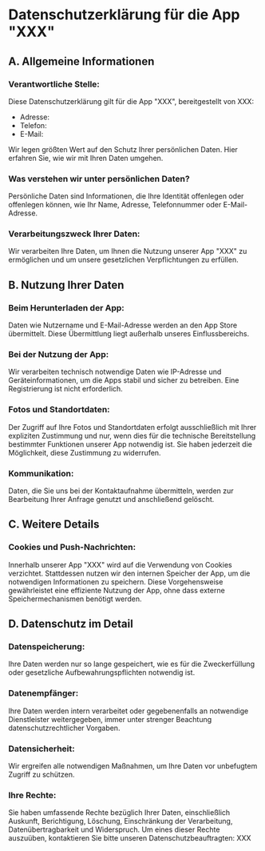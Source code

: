 # Datenschutzerklärung für die App "XXX"

## A. Allgemeine Informationen

### Verantwortliche Stelle:

Diese Datenschutzerklärung gilt für die App "XXX", bereitgestellt von XXX:

- Adresse: 
- Telefon: 
- E-Mail: 


Wir legen größten Wert auf den Schutz Ihrer persönlichen Daten. Hier erfahren Sie, wie wir mit Ihren Daten umgehen.

### Was verstehen wir unter persönlichen Daten?

Persönliche Daten sind Informationen, die Ihre Identität offenlegen oder offenlegen können, wie Ihr Name, Adresse, Telefonnummer oder E-Mail-Adresse.

### Verarbeitungszweck Ihrer Daten:

Wir verarbeiten Ihre Daten, um Ihnen die Nutzung unserer App "XXX" zu ermöglichen und um unsere gesetzlichen Verpflichtungen zu erfüllen.

## B. Nutzung Ihrer Daten

### Beim Herunterladen der App:

Daten wie Nutzername und E-Mail-Adresse werden an den App Store übermittelt. Diese Übermittlung liegt außerhalb unseres Einflussbereichs.

### Bei der Nutzung der App:

Wir verarbeiten technisch notwendige Daten wie IP-Adresse und Geräteinformationen, um die Apps stabil und sicher zu betreiben. Eine Registrierung ist nicht erforderlich.

### Fotos und Standortdaten:

Der Zugriff auf Ihre Fotos und Standortdaten erfolgt ausschließlich mit Ihrer expliziten Zustimmung und nur, wenn dies für die technische Bereitstellung bestimmter Funktionen unserer App notwendig ist. Sie haben jederzeit die Möglichkeit, diese Zustimmung zu widerrufen.

### Kommunikation:

Daten, die Sie uns bei der Kontaktaufnahme übermitteln, werden zur Bearbeitung Ihrer Anfrage genutzt und anschließend gelöscht.

## C. Weitere Details

### Cookies und Push-Nachrichten:

Innerhalb unserer App "XXX" wird auf die Verwendung von Cookies verzichtet. Stattdessen nutzen wir den internen Speicher der App, um die notwendigen Informationen zu speichern. Diese Vorgehensweise gewährleistet eine effiziente Nutzung der App, ohne dass externe Speichermechanismen benötigt werden.


## D. Datenschutz im Detail

### Datenspeicherung:

Ihre Daten werden nur so lange gespeichert, wie es für die Zweckerfüllung oder gesetzliche Aufbewahrungspflichten notwendig ist.

### Datenempfänger:

Ihre Daten werden intern verarbeitet oder gegebenenfalls an notwendige Dienstleister weitergegeben, immer unter strenger Beachtung datenschutzrechtlicher Vorgaben.

### Datensicherheit:

Wir ergreifen alle notwendigen Maßnahmen, um Ihre Daten vor unbefugtem Zugriff zu schützen.

### Ihre Rechte:

Sie haben umfassende Rechte bezüglich Ihrer Daten, einschließlich Auskunft, Berichtigung, Löschung, Einschränkung der Verarbeitung, Datenübertragbarkeit und Widerspruch. Um eines dieser Rechte auszuüben, kontaktieren Sie bitte unseren Datenschutzbeauftragten: XXX
